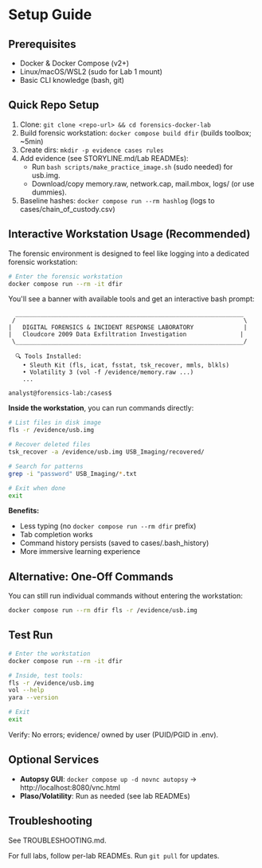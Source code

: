 # Setup Guide

## Prerequisites
- Docker & Docker Compose (v2+)
- Linux/macOS/WSL2 (sudo for Lab 1 mount)
- Basic CLI knowledge (bash, git)

## Quick Repo Setup
1. Clone: `git clone <repo-url> && cd forensics-docker-lab`
2. Build forensic workstation: `docker compose build dfir` (builds toolbox; ~5min)
3. Create dirs: `mkdir -p evidence cases rules`
4. Add evidence (see STORYLINE.md/Lab READMEs):
   - Run `bash scripts/make_practice_image.sh` (sudo needed) for usb.img.
   - Download/copy memory.raw, network.cap, mail.mbox, logs/ (or use dummies).
5. Baseline hashes: `docker compose run --rm hashlog` (logs to cases/chain_of_custody.csv)

## Interactive Workstation Usage (Recommended)

The forensic environment is designed to feel like logging into a dedicated forensic workstation:

```bash
# Enter the forensic workstation
docker compose run --rm -it dfir
```

You'll see a banner with available tools and get an interactive bash prompt:
```
  ________________________________________________________________
 /                                                                \
|   DIGITAL FORENSICS & INCIDENT RESPONSE LABORATORY              |
|   Cloudcore 2009 Data Exfiltration Investigation               |
 \________________________________________________________________/

  🔍 Tools Installed:
    • Sleuth Kit (fls, icat, fsstat, tsk_recover, mmls, blkls)
    • Volatility 3 (vol -f /evidence/memory.raw ...)
    ...

analyst@forensics-lab:/cases$
```

**Inside the workstation**, you can run commands directly:
```bash
# List files in disk image
fls -r /evidence/usb.img

# Recover deleted files
tsk_recover -a /evidence/usb.img USB_Imaging/recovered/

# Search for patterns
grep -i "password" USB_Imaging/*.txt

# Exit when done
exit
```

**Benefits:**
- Less typing (no `docker compose run --rm dfir` prefix)
- Tab completion works
- Command history persists (saved to cases/.bash_history)
- More immersive learning experience

## Alternative: One-Off Commands

You can still run individual commands without entering the workstation:
```bash
docker compose run --rm dfir fls -r /evidence/usb.img
```

## Test Run
```bash
# Enter the workstation
docker compose run --rm -it dfir

# Inside, test tools:
fls -r /evidence/usb.img
vol --help
yara --version

# Exit
exit
```

Verify: No errors; evidence/ owned by user (PUID/PGID in .env).

## Optional Services
- **Autopsy GUI**: `docker compose up -d novnc autopsy` → http://localhost:8080/vnc.html
- **Plaso/Volatility**: Run as needed (see lab READMEs)

## Troubleshooting
See TROUBLESHOOTING.md.

For full labs, follow per-lab READMEs. Run `git pull` for updates.

